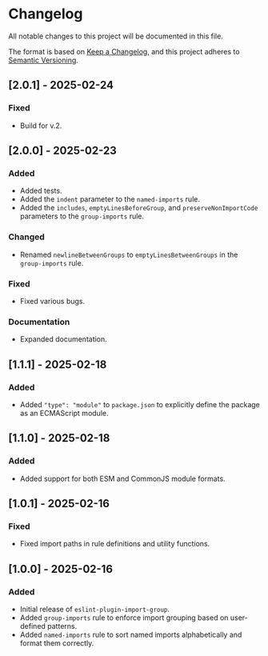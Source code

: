 # Changelog

All notable changes to this project will be documented in this file.

The format is based on [Keep a Changelog](https://keepachangelog.com/),
and this project adheres to [Semantic Versioning](https://semver.org/).

## [2.0.1] - 2025-02-24

### Fixed
- Build for v.2.

## [2.0.0] - 2025-02-23

### Added
- Added tests.
- Added the `indent` parameter to the `named-imports` rule.
- Added the `includes`, `emptyLinesBeforeGroup`, and `preserveNonImportCode` parameters to the `group-imports` rule.

### Changed
- Renamed `newlineBetweenGroups` to `emptyLinesBetweenGroups` in the `group-imports` rule.

### Fixed
- Fixed various bugs.

### Documentation
- Expanded documentation.

## [1.1.1] - 2025-02-18

### Added
- Added `"type": "module"` to `package.json` to explicitly define the package as an ECMAScript module.

## [1.1.0] - 2025-02-18

### Added
- Added support for both ESM and CommonJS module formats.

## [1.0.1] - 2025-02-16

### Fixed
- Fixed import paths in rule definitions and utility functions.

## [1.0.0] - 2025-02-16

### Added

- Initial release of `eslint-plugin-import-group`.
- Added `group-imports` rule to enforce import grouping based on user-defined patterns.
- Added `named-imports` rule to sort named imports alphabetically and format them correctly.
